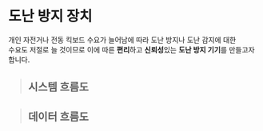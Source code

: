 # **도난 방지 장치**


개인 자전거나 전동 킥보드 수요가 늘어남에 따라 도난 방지나 도난 감지에 대한  
수요도 저절로 늘 것이므로 이에 따른 **편리**하고 **신뢰성**있는 **도난 방지 기기**를 만들고자 합니다. 



>## 시스템 흐름도






>## 데이터 흐름도  

